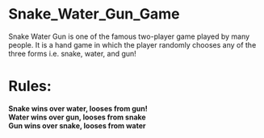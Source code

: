 # Snake_Water_Gun_Game

Snake Water Gun is one of the famous two-player game played by many people. It is a hand game in which the player randomly chooses any of the three forms i.e. snake, water, and gun!

# Rules:
<b>Snake wins over water, looses from gun!</b><br>
<b>Water wins over gun, looses from snake</b><br>
<b>Gun wins over snake, looses from water</b><br>

